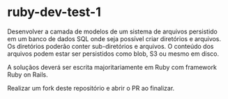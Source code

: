# ruby-dev-test-1

Desenvolver a camada de modelos de um sistema de arquivos persistido em um banco de dados SQL onde seja possível criar diretórios e arquivos. Os diretórios poderão conter sub-diretórios e arquivos. O conteúdo dos arquivos podem estar ser persistidos como blob, S3 ou mesmo em disco.

A soluçãos deverá ser escrita majoritariamente em Ruby com framework Ruby on Rails.

Realizar um fork deste repositório e abrir o PR ao finalizar.


